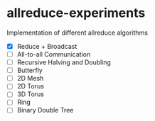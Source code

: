 # allreduce-experiments

Implementation of different allreduce algorithms

* [x] Reduce + Broadcast
* [ ] All-to-all Communication
* [ ] Recursive Halving and Doubling
* [ ] Butterfly
* [ ] 2D Mesh
* [ ] 2D Torus
* [ ] 3D Torus
* [ ] Ring
* [ ] Binary Double Tree
